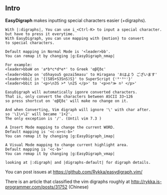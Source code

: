 ## Intro ##

**EasyDigraph** makes inputting special characters easier (+digraphs).
    
    With |:digraphs|, You can use i_<Ctrl-K> to input a special character. 
    but have to press it everytime.
    With EasyDigraph, you can use mapping with {motion} to convert
    to special characters.

    Default mapping in Normal Mode is '<leader>bb'.
    You can remap it by changing |g:EasyDigraph_nmap|
    
    For example:
    <leader>bbaW on 'a*b*c*d*e*' to Greek 'αβξδε'
    <leader>bb2w on 'o5hayou5 gozai5masu' to Hiragana 'おはよう ございます'
    <leader>bbi{ in '{(S8S+S3SnS)S}' to SuperScript {⁽⁸⁺³ⁿ⁾}' 
    <leader>bbit in '<p>\n3S >* \n2S </p>' to '<p>n³≫ n² </p>'

    EasyDigraph will automatically igonre converted characters.
    That is, only convert the characters between ASCII 33~126
    so press shortcut on 'αβξδε' will make no change on it.
    
    And when Converting, Vim digraph will ignore '\' with char after.
    so '\1\+\2' will became '1+2'. 
    The only exception is '/'. (Until vim 7.3 )
    
    A Insert Mode mapping to change the current WORD.
    Default mapping is '<c-x><c-b>'
    You can remap it by changing |g:EasyDigraph_imap|
    
    A Visual Mode mapping to change current highlight area.
    Default mapping is '<c-b>'
    You can remap it by changing |g:EasyDigraph_vmap|
    
    looking at |:digraph| and |digraphs-default| for digraph details.

You can post issues at https://github.com/Rykka/easydigraph.vim/

There is an article that classified the vim digraphs roughly at
http://rykka.is-programmer.com/posts/31752 (Chinese)


